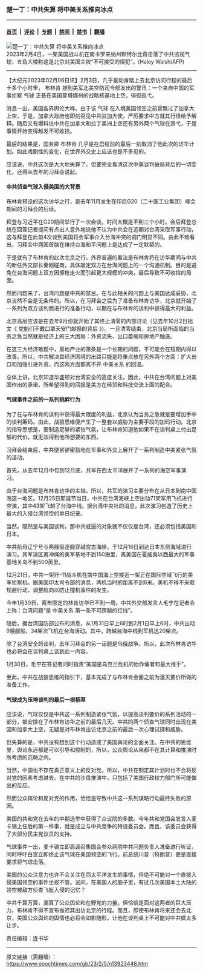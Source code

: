 ### 楚一丁：中共失算 将中美关系推向冰点

---

#### [首页](../../../..?n13923448) &nbsp;|&nbsp; [评论](../../../../../epoch-comment?n13923448) &nbsp;|&nbsp; [专题](../../../../../epoch-special?n13923448) &nbsp;|&nbsp; [禁闻](../../../../../epoch-news?n13923448) &nbsp;|&nbsp; [禁书](../../../../../books?n13923448) &nbsp;|&nbsp; [翻墙](https://github.com/gfw-breaker/nogfw/blob/master/README.md?n13923448)


<div><img alt="楚一丁：中共失算 将中美关系推向冰点" class="attachment-djy_600_400 size-djy_600_400 wp-post-image" src="https://i.epochtimes.com/assets/uploads/2023/02/id13923449-000_338J7D9-600x400.jpg"/>
<div class="caption">
 2023年2月4日，一架美国战斗机在南卡罗来纳州默特尔比奇击落了中共监视气球，五角大楼称这是北京对美国主权“不可接受的侵犯”。(Haley Walsh/AFP)
</div></div><hr/><div class="post_content" id="artbody" itemprop="articleBody">
 <!-- article content begin -->
 <p>
  【大纪元2023年02月06日讯】2月3日，几乎是动身踏上去北京访问行程的最后十多个小时里，
  <ok href="https://www.epochtimes.com/gb/tag/%E5%B8%83%E6%9E%97%E8%82%AF.html">
   布林肯
  </ok>
  接到美军北美空防司令部发出的警讯：一个来自中国的军事侦察
  <ok href="https://www.epochtimes.com/gb/tag/%E6%B0%94%E7%90%83.html">
   气球
  </ok>
  正悬在美国蒙塔娜州的战略核基地上空，徘徊巡弋。
 </p>
 <p>
  消息一出，美国各界舆论大哗。由于该
  <ok href="https://www.epochtimes.com/gb/tag/%E6%B0%94%E7%90%83.html">
   气球
  </ok>
  在入境美国领空之前曾飘过了加拿大上空，于是，加拿大政府也即刻召见中共驻加大使，严厉要求中方就其行径给予解释。随后又有爆料说中共在加拿大和拉丁美洲上空还有另外两个气球在游弋，于是事情开始变得越发不可收拾。
 </p>
 <p>
  最后的结果是，国务卿
  <ok href="https://www.epochtimes.com/gb/tag/%E5%B8%83%E6%9E%97%E8%82%AF.html">
   布林肯
  </ok>
  几乎是在启程前的最后一刻取消了他此次的访华计划。如此戏剧性的变化，在世界外交史上应该也是不多见的。
 </p>
 <p>
  应该说，中共这次是大大地失算了。但要完全看清这次中美谈判破局背后的一切变化，还得从去年的习拜会说起。
 </p>
 <h4>
  中共侦查气球入侵美国的大背景
 </h4>
 <p>
  布林肯预设的这次访华之行，是去年11月发生在印尼G20（二十国工业集团）峰会期间的习拜会的后续。
 </p>
 <p>
  拜登与习近平在G20期间举行了一次会谈，时间大概是不到三个小时。会后拜登总统在回答记者提问有点出人意外地说他不认为中共会在近期对台湾采取军事行动，这与拜登在此前4次谈到美国将会军事介入台海冲突的调门明显不同。由此不难看出，习拜会中两国首脑在维持台海和平问题上是达成了一定默契的。
 </p>
 <p>
  于是就有了布林肯的此次北京之行。外界普遍的看法是布林肯将在访华期间与中共的新任外交部长秦刚磋商，具体敲定双方在台海问题上的一个沟通机制。目的是避免在台海问题上双方因擦枪走火而引起更大规模的冲突，最后导致不可收拾的局面。
 </p>
 <p>
  然而问题来了，台湾问题是中共的禁忌。在与此相关的问题上与美国达成妥协，北京当然不会是无条件的。所以，在习拜会之后为了准备布林肯访华，北京就开始了一系列为双方谈判而进行的准备行动，以期在与布林肯的谈判中获得最大的利益。
 </p>
 <p>
  北京高层应该是在去年9月份就开始了其终止清零的内部讨论（见去年10月2日拙文《
  <ok href="https://www.epochtimes.com/gb/22/10/2/n13837002.htm">
   党魁们不戴口罩天安门献祭的背后
  </ok>
  》）。一旦清零结束，北京当局所面临的当务之急当然就是经济上的三大困局：外资流失、出口萎缩和房地产触底。
 </p>
 <p>
  在这三大经济难题中，房地产业的萧条是一个长期的问题，不可能会在短期内得以改善。所以，中共解决其经济困境的出路只能是将重点放在另外两个方面：扩大出口和加强引进外资，而这两方面都离不开
  <ok href="https://www.epochtimes.com/gb/tag/%E4%B8%AD%E7%BE%8E%E5%85%B3%E7%B3%BB.html">
   中美关系
  </ok>
  的回温。
 </p>
 <p>
  总体上讲，北京知道华盛顿对台湾安全的高度关注。因此，中共在台湾问题上对美国作出的承诺，所希望得到的回报是美方在经贸和科技交流上面的配合。
 </p>
 <h4>
  气球事件之前的一系列挑衅行为
 </h4>
 <p>
  为了在与布林肯的谈判中获得最大限度的利益，北京认为当务之急就是要增加手中的谈判筹码。由此，战狼思维便产生了一整套以威胁为主要手段的加码行动。北京的指导思想是，要制造足够的紧张气氛，让布林肯知道他如果不在谈判桌上付出足够的代价，就无法得到他所想要的东西。
 </p>
 <p>
  习拜会结束后，中共便紧锣密鼓地在军事和外交上展开了一系列制造中美紧张气氛的活动。
 </p>
 <p>
  首先，从去年12月中旬到12月底，共军在西太平洋展开了一系列的海空军事演习。
 </p>
 <p>
  由于台海问题是布林肯访华的主轴，所以，共军的演习主要分布在从日本到南中国海这一地区。12月25日耶诞节当日，中共在台湾海峡上空出动71架军用飞机进行空演，其中43架飞越了台海中线。据台湾中央社的消息，此次演习创造了历史上最大的入侵台湾领空的单日纪录。
 </p>
 <p>
  当然，既然是与美国谈判，那中共威逼的对象就不仅仅是台湾，还必须包括美国和日本。
 </p>
 <p>
  中共航母辽宁号与两艘驱逐舰穿越宫古海峡，于12月16日到达日本东侧海域进行演习。其军演区离冲绳的美军基地不到150海里，离美国在夏威夷以西最大的军事基地关岛不到500英里。
 </p>
 <p>
  12月21日，中共一架歼-11战斗机在南中国海上空接近一架正在国际空域飞行的美军侦察机。据美国印太司令部的消息，两机当时的距离不到6米。美机不得不采取规避行动，调整航向以防止撞机事件的发生。
 </p>
 <p>
  今年1月30日，离布原定的林肯访华已不到一周。中共外交部发言人毛宁在记者会上称：台湾问题“是
  <ok href="https://www.epochtimes.com/gb/tag/%E4%B8%AD%E7%BE%8E%E5%85%B3%E7%B3%BB.html">
   中美关系
  </ok>
  第一条不可跨越的红线”。
 </p>
 <p>
  随后，据台湾国防部公布的消息，从1月31日早上6时到2月1日早上6时，中共出动9艘舰船，34架次飞机在台海活动。其中，跨越台海中线到军机达20架次。
 </p>
 <p>
  除了台湾安全的谈判，去年习拜会的另一话题是乌俄战争。所以，此次布林肯访华也必将会在谈判桌上谈到此一内容。
 </p>
 <p>
  1月30日，毛宁在答记者问时指责“美国是乌克兰危机的始作俑者和最大推手”。
 </p>
 <p>
  至此，中共在战狼思维的指引下，基本完成了与布林肯会面之前为漫天要价所做的准备工作。
 </p>
 <h4>
  气球成为压垮谈判的最后一根稻草
 </h4>
 <p>
  应该说，气球仅仅是中共这一系列制造紧张气氛，以提高谈判要价的系列活动的一部分，被安排在了布林肯访华之前的最后几天。中共的两个侦查气球同时出现在美国和加拿大上空，无疑是对布林肯出访北京之前的最后一次心理试探和威胁。
 </p>
 <p>
  但失算的是，中共没有想到这个行动造成了美国舆论的全面关注。在中共的思维里，舆论永远都是可以引导和控制的，所以，公众舆论从来都不在其计算和推演时所考虑的范畴之内。
 </p>
 <p>
  当然，中国也不存在真正意义上的反对党。所以，中共在制定其计划时也不会将反对党的因素考虑进去。在中共的沙盘推演中，只包括了美国行政权力部门所可能做出的反应。
 </p>
 <p>
  然而公众舆论和反对党的作用，恰恰是导致中共这一系列谋略行动最终失败的原因。
 </p>
 <p>
  美国的共和党在去年的中期选举中获得了众议院的多数。今年共和党国会发言人麦卡锡上任后的第一件事，就是成立与中共竞争的特设委员会。而且，该委员会获得了大部分民主党议员的支持。
 </p>
 <p>
  气球事件一出，麦卡锡立即高调召集国会参众两院中共问题负责人准备进行听证，同时呼吁白宫立即终止该气球在美国领空的飞行。前总统川普（特朗普）更是直接要求将气球击落。
 </p>
 <p>
  美国的公众注意力也许不会关注在西太平洋发生的事情，但绝不可能对一个直接入侵美国领空的事件坐视不管。试问，在美国人的脑子里，有过几次美国本土大陆的领空被敌方侦查飞艇入侵的记忆？
 </p>
 <p>
  中共千算万算，漏算了公众舆论和在野党的力量。但恰恰是面对这两者的巨大压力，布林肯不得不宣布推迟其出访北京的行程。而且，即使布林肯将来还会去北京，美国公众舆论的舆情也必将会如影随形，让他在谈判桌上不可能对中共做太多让步。
 </p>
 <p>
  责任编辑：连书华
 </p>
 <!-- article content end -->
 <div id="below_article_ad">
 </div>
</div>


---

原文链接（需翻墙）：https://www.epochtimes.com/gb/23/2/5/n13923448.htm